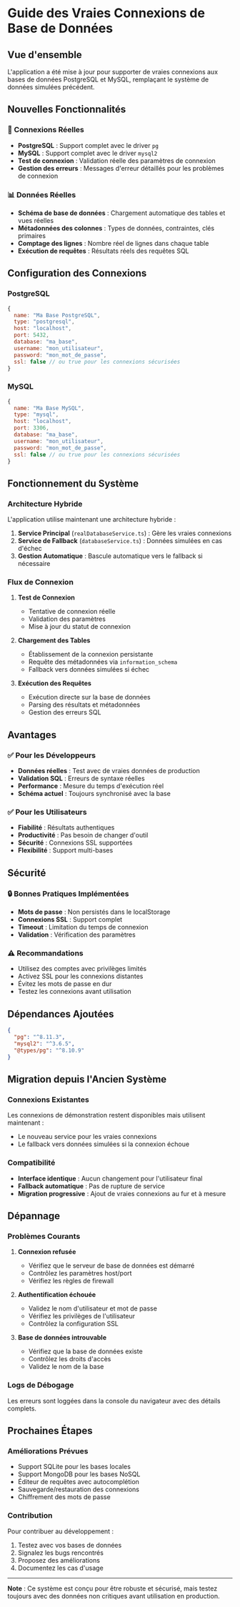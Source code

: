 # Guide des Vraies Connexions de Base de Données

## Vue d'ensemble

L'application a été mise à jour pour supporter de vraies connexions aux bases de données PostgreSQL et MySQL, remplaçant le système de données simulées précédent.

## Nouvelles Fonctionnalités

### 🔗 Connexions Réelles
- **PostgreSQL** : Support complet avec le driver `pg`
- **MySQL** : Support complet avec le driver `mysql2`
- **Test de connexion** : Validation réelle des paramètres de connexion
- **Gestion des erreurs** : Messages d'erreur détaillés pour les problèmes de connexion

### 📊 Données Réelles
- **Schéma de base de données** : Chargement automatique des tables et vues réelles
- **Métadonnées des colonnes** : Types de données, contraintes, clés primaires
- **Comptage des lignes** : Nombre réel de lignes dans chaque table
- **Exécution de requêtes** : Résultats réels des requêtes SQL

## Configuration des Connexions

### PostgreSQL
```javascript
{
  name: "Ma Base PostgreSQL",
  type: "postgresql",
  host: "localhost",
  port: 5432,
  database: "ma_base",
  username: "mon_utilisateur",
  password: "mon_mot_de_passe",
  ssl: false // ou true pour les connexions sécurisées
}
```

### MySQL
```javascript
{
  name: "Ma Base MySQL",
  type: "mysql",
  host: "localhost",
  port: 3306,
  database: "ma_base",
  username: "mon_utilisateur",
  password: "mon_mot_de_passe",
  ssl: false // ou true pour les connexions sécurisées
}
```

## Fonctionnement du Système

### Architecture Hybride
L'application utilise maintenant une architecture hybride :

1. **Service Principal** (`realDatabaseService.ts`) : Gère les vraies connexions
2. **Service de Fallback** (`databaseService.ts`) : Données simulées en cas d'échec
3. **Gestion Automatique** : Bascule automatique vers le fallback si nécessaire

### Flux de Connexion

1. **Test de Connexion**
   - Tentative de connexion réelle
   - Validation des paramètres
   - Mise à jour du statut de connexion

2. **Chargement des Tables**
   - Établissement de la connexion persistante
   - Requête des métadonnées via `information_schema`
   - Fallback vers données simulées si échec

3. **Exécution des Requêtes**
   - Exécution directe sur la base de données
   - Parsing des résultats et métadonnées
   - Gestion des erreurs SQL

## Avantages

### ✅ Pour les Développeurs
- **Données réelles** : Test avec de vraies données de production
- **Validation SQL** : Erreurs de syntaxe réelles
- **Performance** : Mesure du temps d'exécution réel
- **Schéma actuel** : Toujours synchronisé avec la base

### ✅ Pour les Utilisateurs
- **Fiabilité** : Résultats authentiques
- **Productivité** : Pas besoin de changer d'outil
- **Sécurité** : Connexions SSL supportées
- **Flexibilité** : Support multi-bases

## Sécurité

### 🔒 Bonnes Pratiques Implémentées
- **Mots de passe** : Non persistés dans le localStorage
- **Connexions SSL** : Support complet
- **Timeout** : Limitation du temps de connexion
- **Validation** : Vérification des paramètres

### ⚠️ Recommandations
- Utilisez des comptes avec privilèges limités
- Activez SSL pour les connexions distantes
- Évitez les mots de passe en dur
- Testez les connexions avant utilisation

## Dépendances Ajoutées

```json
{
  "pg": "^8.11.3",
  "mysql2": "^3.6.5",
  "@types/pg": "^8.10.9"
}
```

## Migration depuis l'Ancien Système

### Connexions Existantes
Les connexions de démonstration restent disponibles mais utilisent maintenant :
- Le nouveau service pour les vraies connexions
- Le fallback vers données simulées si la connexion échoue

### Compatibilité
- **Interface identique** : Aucun changement pour l'utilisateur final
- **Fallback automatique** : Pas de rupture de service
- **Migration progressive** : Ajout de vraies connexions au fur et à mesure

## Dépannage

### Problèmes Courants

1. **Connexion refusée**
   - Vérifiez que le serveur de base de données est démarré
   - Contrôlez les paramètres host/port
   - Vérifiez les règles de firewall

2. **Authentification échouée**
   - Validez le nom d'utilisateur et mot de passe
   - Vérifiez les privilèges de l'utilisateur
   - Contrôlez la configuration SSL

3. **Base de données introuvable**
   - Vérifiez que la base de données existe
   - Contrôlez les droits d'accès
   - Validez le nom de la base

### Logs de Débogage
Les erreurs sont loggées dans la console du navigateur avec des détails complets.

## Prochaines Étapes

### Améliorations Prévues
- Support SQLite pour les bases locales
- Support MongoDB pour les bases NoSQL
- Éditeur de requêtes avec autocomplétion
- Sauvegarde/restauration des connexions
- Chiffrement des mots de passe

### Contribution
Pour contribuer au développement :
1. Testez avec vos bases de données
2. Signalez les bugs rencontrés
3. Proposez des améliorations
4. Documentez les cas d'usage

---

**Note** : Ce système est conçu pour être robuste et sécurisé, mais testez toujours avec des données non critiques avant utilisation en production.